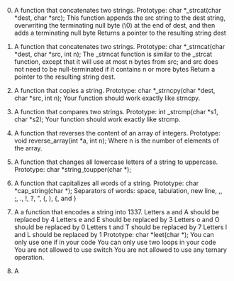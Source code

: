 0. A function that concatenates two strings.
Prototype: char *_strcat(char *dest, char *src);
This function appends the src string to the dest string, overwriting the terminating null byte (\0) at the end of dest, and then adds a terminating null byte
Returns a pointer to the resulting string dest

1. A function that concatenates two strings.
Prototype: char *_strncat(char *dest, char *src, int n);
The _strncat function is similar to the _strcat function, except that
it will use at most n bytes from src; and
src does not need to be null-terminated if it contains n or more bytes
Return a pointer to the resulting string dest.

2. A function that copies a string.
Prototype: char *_strncpy(char *dest, char *src, int n);
Your function should work exactly like strncpy.

3. A function that compares two strings.
Prototype: int _strcmp(char *s1, char *s2);
Your function should work exactly like strcmp.

4. A function that reverses the content of an array of integers.
Prototype: void reverse_array(int *a, int n);
Where n is the number of elements of the array.

5. A function that changes all lowercase letters of a string to uppercase.
Prototype: char *string_toupper(char *);

6. A function that capitalizes all words of a string.
Prototype: char *cap_string(char *);
Separators of words: space, tabulation, new line, ,, ;, ., !, ?, ", (, ), {, and }

7. A a function that encodes a string into 1337.
Letters a and A should be replaced by 4
Letters e and E should be replaced by 3
Letters o and O should be replaced by 0
Letters t and T should be replaced by 7
Letters l and L should be replaced by 1
Prototype: char *leet(char *);
You can only use one if in your code
You can only use two loops in your code
You are not allowed to use switch
You are not allowed to use any ternary operation.

8. A
